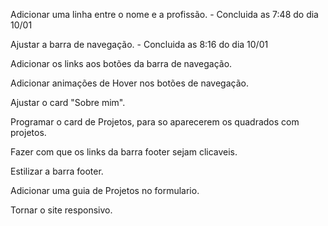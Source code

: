 Adicionar uma linha entre o nome e a profissão. - Concluida as 7:48 do dia 10/01

Ajustar a barra de navegação. - Concluida as 8:16 do dia 10/01

Adicionar os links aos botões da barra de navegação.

Adicionar animações de Hover nos botões de navegação.

Ajustar o card "Sobre mim".

Programar o card de Projetos, para so aparecerem os quadrados com projetos.

Fazer com que os links da barra footer sejam clicaveis.

Estilizar a barra footer.

Adicionar uma guia de Projetos no formulario.

Tornar o site responsivo.
